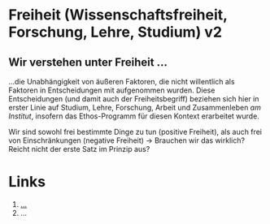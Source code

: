 <!---
   NAME - The NAME of this project is:
ethos

  FILE - The FILENAME of the current file is:
/v2.md

  CREATION - This project was CREATED on:
2017-01-28-16:15:00 UTC

  MODIFICATION - This project was last MODIFIED on:
2017-01-28-16:15:00 UTC

  VERSION - The current VERSION of this project is:
<git-commit-hash>-2017-01-28-16:15:00 UTC

  CREATOR(S) - This project was CREATED by:
Michael Czechowski, Martin Maga

  CONTACT - You can CONTACT the creator(s) or developer(s) of this project at:
E-Mail: mail@martinmaga.de

  COPYRIGHT - The COPYRIGHT holder of this project is:
COPYRIGHT (c) 2016 Martin Maga

  LICENSE - This project is LICENSED under the following license:
Martin Maga 2016 CC BY-SA 4.0 https://creativecommons.org

  SUBFILE – This is a SUBFILE! For more INFORMATION on this project go to:
/README.md
--->

# Freiheit (Wissenschaftsfreiheit, Forschung, Lehre, Studium) **v2**
## Wir verstehen unter Freiheit …


...die Unabhängigkeit von äußeren Faktoren, die nicht willentlich als Faktoren in Entscheidungen mit aufgenommen wurden. Diese Entscheidungen (und damit auch der Freiheitsbegriff) beziehen sich hier in erster Linie auf Studium, Lehre, Forschung, Arbeit und Zusammenleben *am Institut*, insofern das Ethos-Programm für diesen Kontext erarbeitet wurde.

Wir sind sowohl frei bestimmte Dinge zu tun (positive Freiheit), als auch frei von Einschränkungen (negative Freiheit) -> Brauchen wir das wirklich? Reicht nicht der erste Satz im Prinzip aus?


# Links
1. […](…)
2. …
